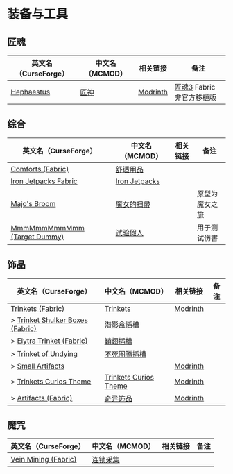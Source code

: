 # 装备与工具

## 匠魂

| 英文名（CurseForge）                                                         | 中文名（MCMOD）                              | 相关链接                                        | 备注                                                              |
| ---------------------------------------------------------------------------- | -------------------------------------------- | ----------------------------------------------- | ----------------------------------------------------------------- |
| [Hephaestus](https://www.curseforge.com/minecraft/mc-mods/hephaestus-fabric) | [匠神](https://www.mcmod.cn/class/7524.html) | [Modrinth](https://modrinth.com/mod/hephaestus) | [匠魂3](https://www.mcmod.cn/class/3725.html) Fabric 非官方移植版 |

## 综合

| 英文名（CurseForge）                                                                      | 中文名（MCMOD）                                       | 相关链接 | 备注           |
| ----------------------------------------------------------------------------------------- | ----------------------------------------------------- | -------- | -------------- |
| [Comforts (Fabric)](https://www.curseforge.com/minecraft/mc-mods/comforts-fabric)         | [舒适用品](https://www.mcmod.cn/class/2107.html)      |          |                |
| [Iron Jetpacks Fabric](https://www.curseforge.com/minecraft/mc-mods/iron-jetpacks-fabric) | [Iron Jetpacks](https://www.mcmod.cn/class/3979.html) |          |                |
| [Majo's Broom](https://www.curseforge.com/minecraft/mc-mods/majos-broom)                  | [魔女的扫帚](https://www.mcmod.cn/class/3911.html)    |          | 原型为魔女之旅 |
| [MmmMmmMmmMmm (Target Dummy)](https://www.curseforge.com/minecraft/mc-mods/mmmmmmmmmmmm)  | [试验假人](https://www.mcmod.cn/class/1139.html)      |          | 用于测试伤害   |

## 饰品

| 英文名（CurseForge）                                                                                          | 中文名（MCMOD）                                               | 相关链接                                                   | 备注 |
| ------------------------------------------------------------------------------------------------------------- | ------------------------------------------------------------- | ---------------------------------------------------------- | ---- |
| [Trinkets (Fabric)](https://www.curseforge.com/minecraft/mc-mods/trinkets-fabric)                             | [Trinkets](https://www.mcmod.cn/class/3985.html)              | [Modrinth](https://modrinth.com/mod/trinkets)              |      |
| > [Trinket Shulker Boxes (Fabric)](https://www.curseforge.com/minecraft/mc-mods/trinket-shulker-boxes-fabric) | [潜影盒插槽](https://www.mcmod.cn/class/3958.html)            |                                                            |      |
| > [Elytra Trinket (Fabric)](https://www.curseforge.com/minecraft/mc-mods/elytra-trinket-fabric)               | [鞘翅插槽](https://www.mcmod.cn/class/3923.html)              |                                                            |      |
| > [Trinket of Undying](https://www.curseforge.com/minecraft/mc-mods/trinket-of-undying-fabric)                | [不死图腾插槽](https://www.mcmod.cn/class/2236.html)          |                                                            |      |
| > [Small Artifacts](https://www.curseforge.com/minecraft/mc-mods/small-artifacts)                             |                                                               | [Modrinth](https://modrinth.com/mod/small_artifacts)       |      |
| > [Trinkets Curios Theme](https://www.curseforge.com/minecraft/mc-mods/trinkets-curios-theme)                 | [Trinkets Curios Theme](https://www.mcmod.cn/class/6570.html) | [Modrinth](https://modrinth.com/mod/trinkets-curios-theme) |      |
| > [Artifacts (Fabric)](https://www.curseforge.com/minecraft/mc-mods/artifacts-fabric)                         | [奇异饰品](https://www.mcmod.cn/class/2821.html)              | [Modrinth](https://modrinth.com/mod/artifacts)             |      |

## 魔咒

| 英文名（CurseForge）                                                                    | 中文名（MCMOD）                                  | 相关链接 | 备注 |
| --------------------------------------------------------------------------------------- | ------------------------------------------------ | -------- | ---- |
| [Vein Mining (Fabric)](https://www.curseforge.com/minecraft/mc-mods/vein-mining-fabric) | [连锁采集](https://www.mcmod.cn/class/5616.html) |          |      |
